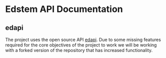 # Edstem API Documentation

## edapi

The project uses the open source API [edapi](https://github.com/smartspot2/edapi/tree/master). Due to some missing features required for the core objectives of the project to work we will be working with a forked version of the repository that has increased functionality.